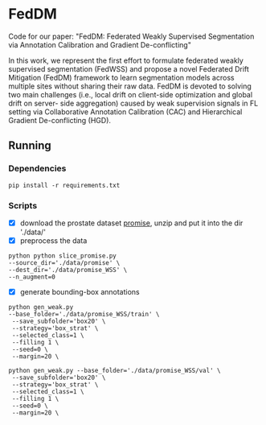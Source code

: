 # FedDM

Code for our paper: "FedDM: Federated Weakly Supervised Segmentation via Annotation Calibration and Gradient De-conflicting"

In this work, we represent the first effort to formulate federated weakly supervised segmentation (FedWSS) and propose a novel Federated Drift Mitigation (FedDM) framework to learn segmentation models across multiple sites without sharing their raw data. FedDM is devoted to solving two main challenges (i.e., local drift on client-side optimization and global drift on server- side aggregation) caused by weak supervision signals in FL setting via Collaborative Annotation Calibration (CAC) and Hierarchical Gradient De-conflicting (HGD).

## Running
### Dependencies
```
pip install -r requirements.txt
```
### Scripts

- [x] download the prostate dataset [promise](https://promise12.grand-challenge.org/), unzip and put it into the dir './data/'
- [x] preprocess the data 
```
python python slice_promise.py 
--source_dir='./data/promise' \
--dest_dir='./data/promise_WSS' \
--n_augment=0
```
- [x] generate bounding-box annotations
```
python gen_weak.py 
--base_folder='./data/promise_WSS/train' \
 --save_subfolder='box20' \
 --strategy='box_strat' \
 --selected_class=1 \
 --filling 1 \
 --seed=0 \
 --margin=20 \
```
```
python gen_weak.py --base_folder='./data/promise_WSS/val' \
 --save_subfolder='box20' \
 --strategy='box_strat' \
 --selected_class=1 \
 --filling 1 \
 --seed=0 \
 --margin=20 \
```



